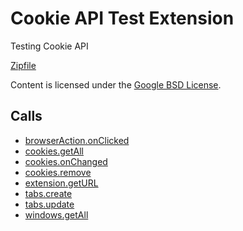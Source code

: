 
Cookie API Test Extension
=======

Testing Cookie API

[Zipfile](http://developer.chrome.com/extensions/examples/api/cookies.zip)

Content is licensed under the [Google BSD License](https://developers.google.com/open-source/licenses/bsd).

Calls
-----

* [browserAction.onClicked](https://developer.chrome.com/extensions/browserAction#event-onClicked)
* [cookies.getAll](https://developer.chrome.com/extensions/cookies#method-getAll)
* [cookies.onChanged](https://developer.chrome.com/extensions/cookies#event-onChanged)
* [cookies.remove](https://developer.chrome.com/extensions/cookies#method-remove)
* [extension.getURL](https://developer.chrome.com/extensions/extension#method-getURL)
* [tabs.create](https://developer.chrome.com/extensions/tabs#method-create)
* [tabs.update](https://developer.chrome.com/extensions/tabs#method-update)
* [windows.getAll](https://developer.chrome.com/extensions/windows#method-getAll)